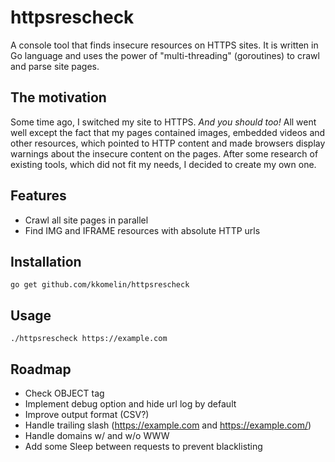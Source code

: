 # httpsrescheck
A console tool that finds insecure resources on HTTPS sites.
It is written in Go language and uses the power of "multi-threading" (goroutines) to crawl and parse site pages.

## The motivation

Some time ago, I switched my site to HTTPS. _And you should too!_
All went well except the fact that my pages contained images, embedded videos and other resources,
which pointed to HTTP content and made browsers display warnings about the insecure content on the pages.
After some research of existing tools, which did not fit my needs, I decided to create my own one.

## Features

- Crawl all site pages in parallel
- Find IMG and IFRAME resources with absolute HTTP urls

## Installation

```
go get github.com/kkomelin/httpsrescheck
```

## Usage

```
./httpsrescheck https://example.com
```

## Roadmap

- Check OBJECT tag
- Implement debug option and hide url log by default
- Improve output format (CSV?)
- Handle trailing slash (https://example.com and https://example.com/)
- Handle domains w/ and w/o WWW
- Add some Sleep between requests to prevent blacklisting
